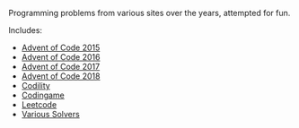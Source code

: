 Programming problems from various sites over the years, attempted for fun.

Includes:
- [Advent of Code 2015](https://github.com/jusw85/problems-java/tree/master/src/main/java/jw/problems/aoc2015)
- [Advent of Code 2016](https://github.com/jusw85/problems-java/tree/master/src/main/java/jw/problems/aoc2016)
- [Advent of Code 2017](https://github.com/jusw85/problems-java/tree/master/src/main/java/jw/problems/aoc2017)
- [Advent of Code 2018](https://github.com/jusw85/problems-java/tree/master/src/main/java/jw/problems/aoc2018)
- [Codility](https://github.com/jusw85/problems-java/tree/master/src/main/java/jw/problems/codility)
- [Codingame](https://github.com/jusw85/problems-java/tree/master/src/main/java/jw/problems/codingame)
- [Leetcode](https://github.com/jusw85/problems-java/tree/master/src/main/java/jw/problems/leetcode)
- [Various Solvers](https://github.com/jusw85/problems-java/tree/master/src/main/java/jw/problems)
